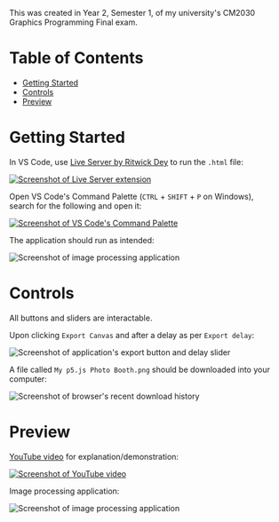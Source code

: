 This was created in Year 2, Semester 1, of my university's CM2030 Graphics Programming Final exam.

# Table of Contents

-   [Getting Started](#getting-started)
-   [Controls](#controls)
-   [Preview](#preview)

# Getting Started

In VS Code, use [Live Server by Ritwick Dey](https://marketplace.visualstudio.com/items?itemName=ritwickdey.LiveServer) to run the `.html` file:

[![Screenshot of Live Server extension](https://github.com/user-attachments/assets/0a4e59b6-b14b-4952-835e-a68e459d42d6)](https://marketplace.visualstudio.com/items?itemName=ritwickdey.LiveServer)

Open VS Code's Command Palette (`CTRL` + `SHIFT` + `P` on Windows),\
search for the following and open it:

[![Screenshot of VS Code's Command Palette](https://github.com/user-attachments/assets/31ca3cab-6be2-43fa-b778-6654d6aa7384)](https://marketplace.visualstudio.com/items?itemName=ritwickdey.LiveServer)

The application should run as intended:

![Screenshot of image processing application](image-2.png)

# Controls

All buttons and sliders are interactable.

Upon clicking `Export Canvas` and after a delay as per `Export delay`:

![Screenshot of application's export button and delay slider](image-3.png)

A file called `My p5.js Photo Booth.png` should be downloaded into your computer:

![Screenshot of browser's recent download history](<Screenshot 2024-09-30 221144.png>)

# Preview

[YouTube video](https://youtu.be/w7ESMNUc4NM) for explanation/demonstration:

[![Screenshot of YouTube video](image-1.png)](https://youtu.be/w7ESMNUc4NM)

Image processing application:

![Screenshot of image processing application](image-2.png)
